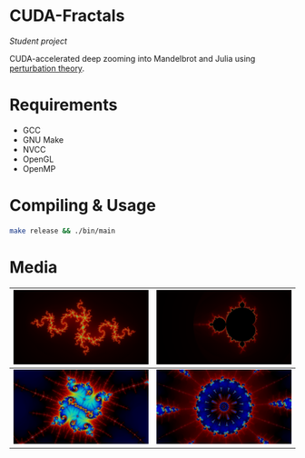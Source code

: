 # CUDA-Fractals

*Student project*

CUDA-accelerated deep zooming into Mandelbrot and Julia using [perturbation theory](http://www.science.eclipse.co.uk/sft_maths.pdf).

# Requirements
- GCC
- GNU Make
- NVCC
- OpenGL
- OpenMP
# Compiling & Usage
```sh
make release && ./bin/main
```
# Media
![Julia set](media/julia.png "Julia set")|![Mandelbrot set](media/mandelbrot.png "Mandelbrot set")
-|-
![deep Mandelbrot set zoom](media/mosaic.png "mosaic in Mandelbrot set")|![mosaic in Mandelbrot set](media/mandelbrot2.png "deep Mandelbrot set zoom")